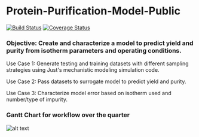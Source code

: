 # Protein-Purification-Model-Public
[![Build Status](https://travis-ci.com/Just-DIRECT-Capstone/Protein-Purification-Model-Public.svg?branch=main)](https://travis-ci.com/Just-DIRECT-Capstone/Protein-Purification-Model-Public)
[![Coverage Status](https://coveralls.io/repos/github/Just-DIRECT-Capstone/Protein-Purification-Model-Public/badge.svg?branch=main)](https://coveralls.io/github/Just-DIRECT-Capstone/Protein-Purification-Model-Public?branch=main)

### Objective: Create and characterize a model to predict yield and purity from isotherm parameters and operating conditions.

Use Case 1: Generate testing and training datasets with different sampling strategies using Just's mechanistic modeling simulation code.

Use Case 2: Pass datasets to surrogate model to predict yield and purity.

Use Case 3: Characterize model error based on isotherm used and number/type of impurity.


### Gantt Chart for workflow over the quarter
![alt text](https://live.staticflickr.com/65535/51147570654_ea1d008193_c.jpg)
